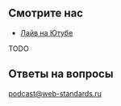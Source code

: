 ## Смотрите нас

- [Лайв на Ютубе](https://youtu.be/TODO)

TODO

## Ответы на вопросы

[podcast@web-standards.ru](mailto:podcast@web-standards.ru)

